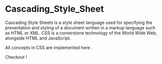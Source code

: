 # Cascading_Style_Sheet

Cascading Style Sheets is a style sheet language used for specifying the presentation and styling of a document written in a markup language such as HTML or XML. CSS is a cornerstone technology of the World Wide Web, alongside HTML and JavaScript.

All concepts in CSS are implemented here .

Checkout !
